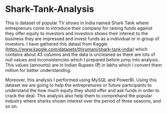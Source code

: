 # Shark-Tank-Analysis

This is dataset of popular TV shows in India named Shark Tank where entreprenurs come to introduce their company for raising funds against they offer equity to investors and investors shows their interest to the business they are impressed and invest funds as a individual or in group of investors. I have gathered this datast from Kaggle (https://www.kaggle.com/datasets/thirumani/shark-tank-india) which contains about 43 columns and the data is uncleaned as there are lots of null values and inconsistencies which I prepared before jump into analysis. This values (amounts) are in Indian Rupees (₹) in lakhs which I convert them million for better understanding. 

Moreover, this analysis I performed using MySQL and PowerBI. Using this dataset we are going to help the entreprenures or future participants to understand the how much equity they shold offer and ask funds in order to crack the deal. This analysis also help them to comprehand the popular industry where sharks shown interest over the period of three seasons, and so on. 
